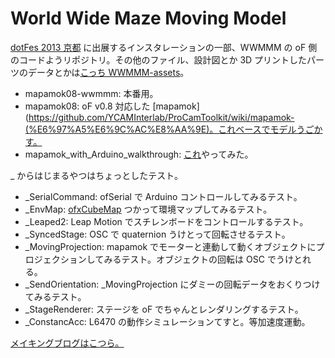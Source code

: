World Wide Maze Moving Model
=====


[dotFes 2013 京都](http://www.dotfes.jp/2013kyoto/) に出展するインスタレーションの一部、WWMMM の oF 側のコードようリポジトリ。その他のファイル、設計図とか 3D プリントしたパーツのデータとかは[こっち WWMMM-assets](https://github.com/Katamari-Inc/WWMMM-assets)。

- mapamok08-wwmmm: 本番用。
- mapamok08: oF v0.8 対応した [mapamok](https://github.com/YCAMInterlab/ProCamToolkit/wiki/mapamok-(%E6%97%A5%E6%9C%AC%E8%AA%9E)。これベースでモデルうごかす。
- mapamok_with_Arduino_walkthrough: [これ](https://github.com/YCAMInterlab/ProCamToolkit/wiki/mapamok-with-Arduino-walkthrough)やってみた。

_ からはじまるやつはちょっとしたテスト。

- _SerialCommand: ofSerial で Arduino コントロールしてみるテスト。
- _EnvMap: [ofxCubeMap](https://github.com/andreasmuller/ofxCubeMap) つかって環境マップしてみるテスト。
- _Leaped2: Leap Motion でスチレンボードをコントロールするテスト。
- _SyncedStage: OSC で quaternion うけとって回転させるテスト。
- _MovingProjection: mapamok でモーターと連動して動くオブジェクトにプロジェクションしてみるテスト。オブジェクトの回転は OSC でうけとれる。
- _SendOrientation: _MovingProjection にダミーの回転データをおくりつけてみるテスト。
- _StageRenderer: ステージを oF でちゃんとレンダリングするテスト。
- _ConstancAcc: L6470 の動作シミュレーションてすと。等加速度運動。 

[メイキングブログはこつら。](http://mowwmmm.tumblr.com/)
